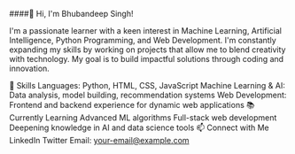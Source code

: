 ####👋 Hi, I'm Bhubandeep Singh!

I'm a passionate learner with a keen interest in Machine Learning, Artificial Intelligence, Python Programming, and Web Development. I'm constantly expanding my skills by working on projects that allow me to blend creativity with technology. My goal is to build impactful solutions through coding and innovation.

💼 Skills
Languages: Python, HTML, CSS, JavaScript
Machine Learning & AI: Data analysis, model building, recommendation systems
Web Development: Frontend and backend experience for dynamic web applications
📚 Currently Learning
Advanced ML algorithms
Full-stack web development
Deepening knowledge in AI and data science tools
📫 Connect with Me
LinkedIn
Twitter
Email: your-email@example.com
